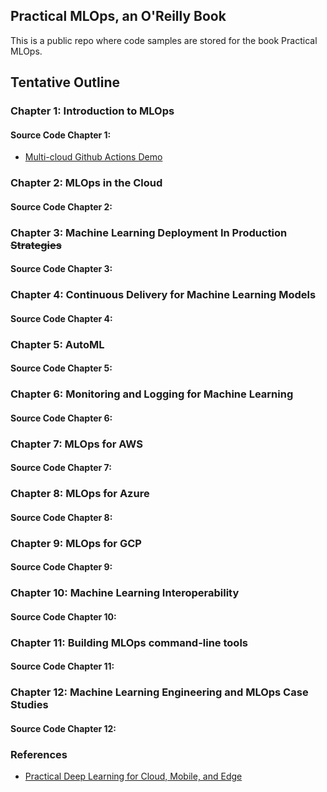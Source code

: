 ## Practical MLOps, an O'Reilly Book

This is a public repo where code samples are stored for the book Practical MLOps.

## Tentative Outline

### Chapter 1: Introduction to MLOps
#### Source Code Chapter 1:  
   * [Multi-cloud Github Actions Demo](https://github.com/noahgift/github-actions-demo)

### Chapter 2: MLOps in the Cloud
#### Source Code Chapter 2:  

###   Chapter 3: Machine Learning Deployment In Production ~~Strategies~~
#### Source Code Chapter 3: 

###   Chapter 4: Continuous Delivery for Machine Learning Models
#### Source Code Chapter 4: 

###   Chapter 5: AutoML
#### Source Code Chapter 5: 

###   Chapter 6: Monitoring and Logging for Machine Learning
#### Source Code Chapter 6:

###   Chapter 7: MLOps for AWS
#### Source Code Chapter 7:
    
###   Chapter 8: MLOps for Azure
#### Source Code Chapter 8:

###   Chapter 9: MLOps for GCP
#### Source Code Chapter 9:

###   Chapter 10: Machine Learning Interoperability
#### Source Code Chapter 10:

###   Chapter 11: Building MLOps command-line tools
#### Source Code Chapter 11:

###   Chapter 12: Machine Learning Engineering and MLOps Case Studies
#### Source Code Chapter 12:



### References

* [Practical Deep Learning for Cloud, Mobile, and Edge](https://learning.oreilly.com/library/view/practical-deep-learning/9781492034858/ch02.html#cats_vs_dogs_-_transfer_learning_in_30)
